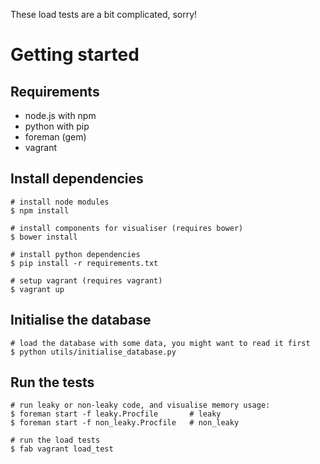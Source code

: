 These load tests are a bit complicated, sorry!

Getting started
===============

## Requirements

- node.js with npm
- python with pip
- foreman (gem)
- vagrant

## Install dependencies

    # install node modules
    $ npm install

    # install components for visualiser (requires bower)
    $ bower install

    # install python dependencies
    $ pip install -r requirements.txt

    # setup vagrant (requires vagrant)
    $ vagrant up

## Initialise the database

    # load the database with some data, you might want to read it first
    $ python utils/initialise_database.py

## Run the tests

    # run leaky or non-leaky code, and visualise memory usage:
    $ foreman start -f leaky.Procfile       # leaky
    $ foreman start -f non_leaky.Procfile   # non_leaky

    # run the load tests
    $ fab vagrant load_test
